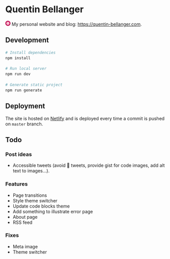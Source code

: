 # Quentin Bellanger

<img src="/static/icon.png" width="16"> My personal website and blog: https://quentin-bellanger.com.

## Development

```sh
# Install dependencies
npm install

# Run local server
npm run dev

# Generate static project
npm run generate
```

## Deployment

The site is hosted on [Netlify](https://netlify.com) and is deployed every time a commit is pushed on `master` branch.

## Todo

### Post ideas

- Accessible tweets (avoid :clap: tweets, provide gist for code images, add alt text to images...).

### Features

- Page transitions
- Style theme switcher
- Update code blocks theme
- Add something to illustrate error page
- About page
- RSS feed

### Fixes
- Meta image
- Theme switcher

